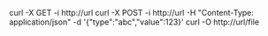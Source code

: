 curl -X GET -i http://url
curl -X POST -i http://url -H "Content-Type: application/json" -d '{"type":"abc","value":123}'
curl -O http://url/file